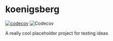 # koenigsberg

[![codecov](https://codecov.io/gh/mesejo/koenigsberg/graph/badge.svg?token=9DZDRLUG10)](https://codecov.io/gh/mesejo/koenigsberg)
![Codecov](https://img.shields.io/codecov/c/github/mesejo/koenigsberg)


A really cool placeholder project for testing ideas

